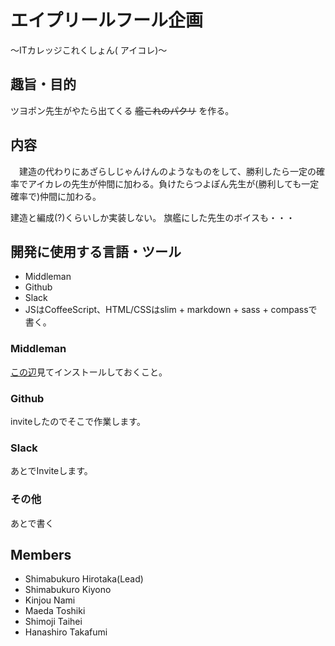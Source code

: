 # エイプリールフール企画    
〜ITカレッジこれくしょん( アイコレ)〜
## 趣旨・目的

ツヨポン先生がやたら出てくる ~~艦これのパクリ~~ を作る。 

## 内容

　建造の代わりにあざらしじゃんけんのようなものをして、勝利したら一定の確率でアイカレの先生が仲間に加わる。負けたらつよぽん先生が(勝利しても一定確率で)仲間に加わる。

建造と編成(?)くらいしか実装しない。 旗艦にした先生のボイスも・・・


## 開発に使用する言語・ツール

* Middleman
* Github
* Slack 
* JSはCoffeeScript、HTML/CSSはslim + markdown + sass + compassで書く。

### Middleman

[この辺](https://middlemanapp.com/)見てインストールしておくこと。

### Github

inviteしたのでそこで作業します。

### Slack

あとでInviteします。

### その他

あとで書く


## Members

* Shimabukuro Hirotaka(Lead)
* Shimabukuro Kiyono
* Kinjou Nami
* Maeda Toshiki
* Shimoji Taihei
* Hanashiro Takafumi
